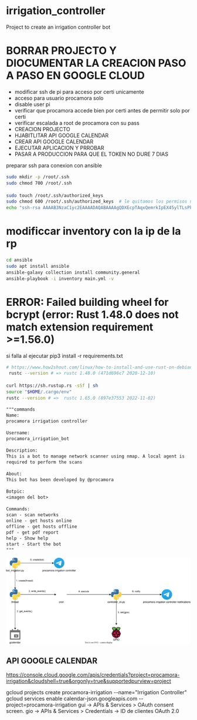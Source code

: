 # irrigation_controller
Project to create an irrigation controller bot


# BORRAR PROJECTO Y DIOCUMENTAR LA CREACION PASO A PASO EN GOOGLE CLOUD
 - modificar ssh de pi para acceso por certi unicamente
 - acceso para usuario procamora solo
 - disable user pi
 - verificar que procamora accede bien por certi antes de permitir solo por certi
 - verificar escalada a root de procamora con su pass
 - CREACION PROJECTO
 - HJABITLITAR API GOOGLE CALENDAR
 - CREAR API GOOGLE CALENDAR
 - EJECUTAR APLICACION Y PRROBAR
 - PASAR A PRODUCCION PARA QUE EL TOKEN NO DURE 7 DIAS

preparar ssh para conexion con ansible

```bash
sudo mkdir -p /root/.ssh
sudo chmod 700 /root/.ssh

sudo touch /root/.ssh/authorized_keys
sudo chmod 600 /root/.ssh/authorized_keys  # le quitamos los permisos necesarios
echo "ssh-rsa AAAAB3NzaC1yc2EAAAADAQABAAAAgQDXEcpTAqxQemrkIpEX45ylTLsPhDgko6Qugfv6B1/cioLaeXtI03NgKKMcWv4yMmKMLvJg4adxkEjpn/5IKEA13ljCMZ+Ue29Su+oOYSU8bo3bLlm+h5hvVJeso0irdnrqILNgL4yw38ebmC8IZaKBhiwiGD8sT/LD9VZSqaxnbQ== key used for automation service connections" | sudo tee /root/.ssh/authorized_keys
```


# modificcar inventory con la ip de la rp

```bash
cd ansible
sudo apt install ansible
ansible-galaxy collection install community.general
ansible-playbook -i inventory main.yml -v
```


# ERROR: Failed building wheel for bcrypt (error: Rust 1.48.0 does not match extension requirement >=1.56.0)

si falla al ejecutar pip3 install -r requirements.txt

```bash
# https://www.how2shout.com/linux/how-to-install-and-use-rust-on-debian-11-bullseye/
 rustc --version # => rustc 1.48.0 (471d696c7 2020-12-10)

curl https://sh.rustup.rs -sSf | sh
source "$HOME/.cargo/env"
rustc --version # =>  rustc 1.65.0 (897e37553 2022-11-02)
```



```
"""commands
Name:
procamora irrigation controller

Username:
procamora_irrigation_bot

Description:
This is a bot to manage network scanner using nmap. A local agent is required to perform the scans

About:
This bot has been developed by @procamora

Botpic:
<imagen del bot>

Commands:
scan - scan networks
online - get hosts online
offline - get hosts offline
pdf - get pdf report
help - Show help
start - Start the bot
"""
```



![diagram][diagram]


[diagram]: diagram.drawio.svg



## API GOOGLE CALENDAR

https://console.cloud.google.com/apis/credentials?project=procamora-irrigation&cloudshell=true&orgonly=true&supportedpurview=project

gcloud projects create procamora-irrigation --name="Irrigation Controller"
gcloud services enable calendar-json.googleapis.com --project=procamora-irrigation
gui -> APIs & Services > OAuth consent screen.
gio -> APIs & Services > Credentials -> ID de clientes OAuth 2.0 

